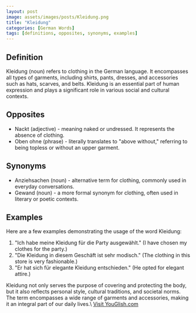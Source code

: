 ```yaml
---
layout: post
image: assets/images/posts/Kleidung.png
title: "Kleidung"
categories: [German Words]
tags: [definitions, opposites, synonyms, examples]
---
```


## Definition

Kleidung (noun) refers to clothing in the German language. It encompasses all types of garments, including shirts, pants, dresses, and accessories such as hats, scarves, and belts. Kleidung is an essential part of human expression and plays a significant role in various social and cultural contexts.

## Opposites

- Nackt (adjective) - meaning naked or undressed. It represents the absence of clothing.
- Oben ohne (phrase) - literally translates to "above without," referring to being topless or without an upper garment.

## Synonyms

- Anziehsachen (noun) - alternative term for clothing, commonly used in everyday conversations.
- Gewand (noun) - a more formal synonym for clothing, often used in literary or poetic contexts.

## Examples

Here are a few examples demonstrating the usage of the word Kleidung:

1. "Ich habe meine Kleidung für die Party ausgewählt." (I have chosen my clothes for the party.)
2. "Die Kleidung in diesem Geschäft ist sehr modisch." (The clothing in this store is very fashionable.)
3. "Er hat sich für elegante Kleidung entschieden." (He opted for elegant attire.)

Kleidung not only serves the purpose of covering and protecting the body, but it also reflects personal style, cultural traditions, and societal norms. The term encompasses a wide range of garments and accessories, making it an integral part of our daily lives.\ <a id="yg-widget-0" class="youglish-widget" data-query="Kleidung" data-lang="german" data-components="8412" data-auto-start="0" data-bkg-color="theme_light" data-title="How%20to%20pronounce%20Kleidung%20in%20German"  rel="nofollow" href="https://youglish.com">Visit YouGlish.com</a><script async src="https://youglish.com/public/emb/widget.js" charset="utf-8"></script>